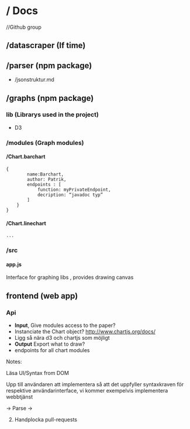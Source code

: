 # / Docs
//Github group
## /datascraper (If time)
## /parser (npm package)
- /jsonstruktur.md

## /graphs (npm package)
### lib (Librarys used in the project)
- D3

### /modules (Graph modules)
#### /Chart.barchart

	{
			name:Barchart,
			author: Patrik,
			endpoints : [
				function: myPrivateEndpoint,
				decription: “javadoc typ”
			]
		}
	}

#### /Chart.linechart
	
	...


### /src
#### app.js
Interface for graphing libs , provides drawing canvas
## frontend (web app)
### Api
- **Input**, Give modules access to the paper?
- Instanciate the Chart object? http://www.chartjs.org/docs/
- Ligg så nära d3 och chartjs som möjligt
- **Output** Export what to draw?
- endpoints for all chart modules 
		

	
Notes: 	
	

Läsa UI/Syntax from DOM 

Upp till användaren att implementera så att det uppfyller syntaxkraven för respektive användarinterface, vi kommer exempelvis implementera webbtjänst




 -> Parse -> 


2. Handplocka pull-requests

